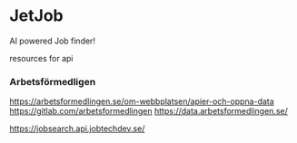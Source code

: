 # JetJob

AI powered Job finder!


resources for api 

### Arbetsförmedligen

https://arbetsformedlingen.se/om-webbplatsen/apier-och-oppna-data
https://gitlab.com/arbetsformedlingen
https://data.arbetsformedlingen.se/

https://jobsearch.api.jobtechdev.se/

